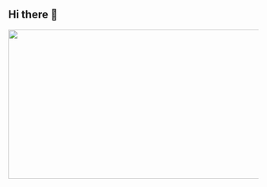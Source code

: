 ## Hi there 👋

<!--
**yejinlee99/yejinlee99** is a ✨ _special_ ✨ repository because its `README.md` (this file) appears on your GitHub profile.

Here are some ideas to get you started:

- 🔭 I’m currently working on ...
- 🌱 I’m currently learning ...
- 👯 I’m looking to collaborate on ...
- 🤔 I’m looking for help with ...
- 💬 Ask me about ...
- 📫 How to reach me: ...
- 😄 Pronouns: ...
- ⚡ Fun fact: ...
-->


<a href="https://github.com/devxb/gitanimals">
<img
  src="https://render.gitanimals.org/farms/yejinlee99"
  width="600"
  height="300"
/>
</a>



